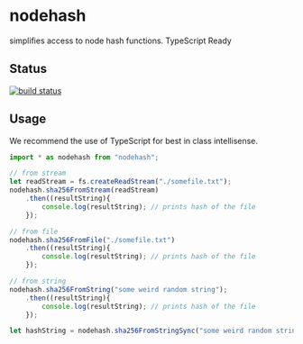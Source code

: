 # nodehash
simplifies access to node hash functions. TypeScript Ready

## Status
[![build status](https://gitlab.com/pushrocks/nodehash/badges/master/build.svg)](https://gitlab.com/pushrocks/nodehash/commits/master)

## Usage
We recommend the use of TypeScript for best in class intellisense.

```typescript
import * as nodehash from "nodehash";

// from stream
let readStream = fs.createReadStream("./somefile.txt");
nodehash.sha256FromStream(readStream)
    .then((resultString){
        console.log(resultString); // prints hash of the file
    });

// from file
nodehash.sha256FromFile("./somefile.txt")
    .then((resultString){
        console.log(resultString); // prints hash of the file
    });

// from string
nodehash.sha256FromString("some weird random string");
    .then((resultString){
        console.log(resultString); // prints hash of the file
    });

let hashString = nodehash.sha256FromStringSync("some weird random string")
```